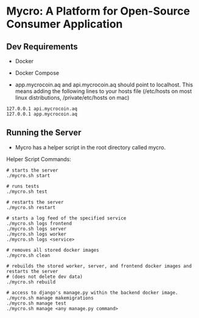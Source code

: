# Mycro: A Platform for Open-Source Consumer Application

## Dev Requirements
+ Docker
+ Docker Compose

+ app.mycrocoin.aq and api.mycrocoin.aq should point to localhost. This means adding the following lines to your hosts file (/etc/hosts on most linux distributions, /private/etc/hosts on mac)
```
127.0.0.1 api.mycrocoin.aq
127.0.0.1 app.mycrocoin.aq
```

## Running the Server
+ Mycro has a helper script in the root directory called mycro. 

Helper Script Commands:
```
# starts the server
./mycro.sh start

# runs tests
./mycro.sh test

# restarts the server
./mycro.sh restart

# starts a log feed of the specified service
./mycro.sh logs frontend
./mycro.sh logs server
./mycro.sh logs worker
./mycro.sh logs <service>

# removes all stored docker images
./mycro.sh clean

# rebuilds the stored worker, server, and frontend docker images and restarts the server 
# (does not delete dev data)
./mycro.sh rebuild

# access to django's manage.py within the backend docker image.
./mycro.sh manage makemigrations
./mycro.sh manage test
./mycro.sh manage <any manage.py command>
```
